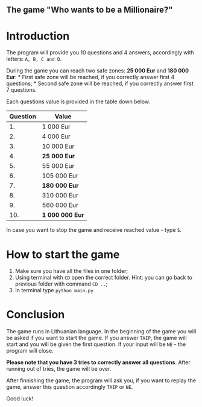 ## The game "Who wants to be a Millionaire?"

# Introduction

The program will provide you 10 questions and 4 answers, accordingly with letters: ```A, B, C and D```.

During the game you can reach two safe zones: **25 000 Eur** and **180 000 Eur**:
    * First safe zone will be reached, if you correctly answer first 4 questions;
    * Second safe zone will be reached, if you correctly answer first 7 questions.

Each questions value is provided in the table down below.

| Question | Value |
| ------ | ------ |
| 1. | 1 000 Eur |
| 2. | 4 000 Eur |
| 3. | 10 000 Eur |
| 4. | **25 000 Eur** |
| 5. | 55 000 Eur |
| 6. | 105 000 Eur |
| 7. | **180 000 Eur** |
| 8. | 310 000 Eur |
| 9. | 560 000 Eur |
| 10. | **1 000 000 Eur** |

In case you want to stop the game and receive reached value - type ```S```. 

# How to start the game

1. Make sure you have all the files in one folder;
2. Using terminal with ```CD``` open the correct folder. Hint: you can go back to previous folder with command ```CD ..```;
3. In terminal type ```python main.py```.

# Conclusion

The game runs in Lithuanian language. In the beginning of the game you will be asked if you want to start the game. If you answer ```TAIP```, the game will start and you will be given the first question. If your input will be ```NE``` - the program will close.

**Please note that you have 3 tries to correctly answer all questions**. After running out of tries, the game will be over. 

After finnishing the game, the program will ask you, if you want to replay the game, answer this question accordingly ```TAIP``` or ```NE```.

Good luck!
